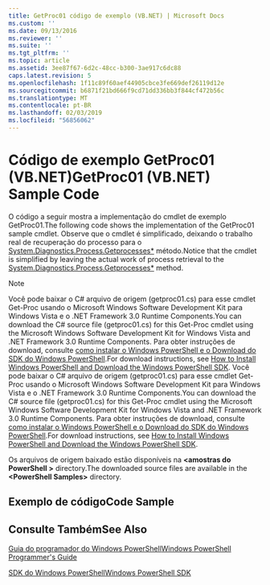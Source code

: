 ```yaml
---
title: GetProc01 código de exemplo (VB.NET) | Microsoft Docs
ms.custom: ''
ms.date: 09/13/2016
ms.reviewer: ''
ms.suite: ''
ms.tgt_pltfrm: ''
ms.topic: article
ms.assetid: 3ee87f67-6d2c-48cc-b300-3ae917c6dc88
caps.latest.revision: 5
ms.openlocfilehash: 1f11c89f60aef44905cbce3fe669def26119d12e
ms.sourcegitcommit: b6871f21bd666f9cd71dd336bb3f844cf472b56c
ms.translationtype: MT
ms.contentlocale: pt-BR
ms.lasthandoff: 02/03/2019
ms.locfileid: "56856062"
---
```

# <a name="getproc01-vbnet-sample-code"></a><span data-ttu-id="a0f47-102">Código de exemplo GetProc01 (VB.NET)</span><span class="sxs-lookup"><span data-stu-id="a0f47-102">GetProc01 (VB.NET) Sample Code</span></span>

<span data-ttu-id="a0f47-103">O código a seguir mostra a implementação do cmdlet de exemplo GetProc01.</span><span class="sxs-lookup"><span data-stu-id="a0f47-103">The following code shows the implementation of the GetProc01 sample cmdlet.</span></span> <span data-ttu-id="a0f47-104">Observe que o cmdlet é simplificado, deixando o trabalho real de recuperação do processo para o [System.Diagnostics.Process.Getprocesses\*](/dotnet/api/System.Diagnostics.Process.GetProcesses) método.</span><span class="sxs-lookup"><span data-stu-id="a0f47-104">Notice that the cmdlet is simplified by leaving the actual work of process retrieval to the [System.Diagnostics.Process.Getprocesses\*](/dotnet/api/System.Diagnostics.Process.GetProcesses) method.</span></span>

> [!NOTE]
> <span data-ttu-id="a0f47-105">Você pode baixar o C# arquivo de origem (getproc01.cs) para esse cmdlet Get-Proc usando o Microsoft Windows Software Development Kit para Windows Vista e o .NET Framework 3.0 Runtime Components.</span><span class="sxs-lookup"><span data-stu-id="a0f47-105">You can download the C# source file (getproc01.cs) for this Get-Proc cmdlet using the Microsoft Windows Software Development Kit for Windows Vista and .NET Framework 3.0 Runtime Components.</span></span> <span data-ttu-id="a0f47-106">Para obter instruções de download, consulte [como instalar o Windows PowerShell e o Download do SDK do Windows PowerShell](/powershell/developer/installing-the-windows-powershell-sdk).</span><span class="sxs-lookup"><span data-stu-id="a0f47-106">For download instructions, see [How to Install Windows PowerShell and Download the Windows PowerShell SDK](/powershell/developer/installing-the-windows-powershell-sdk).</span></span>
> <span data-ttu-id="a0f47-107">Você pode baixar o C# arquivo de origem (getproc01.cs) para esse cmdlet Get-Proc usando o Microsoft Windows Software Development Kit para Windows Vista e o .NET Framework 3.0 Runtime Components.</span><span class="sxs-lookup"><span data-stu-id="a0f47-107">You can download the C# source file (getproc01.cs) for this Get-Proc cmdlet using the Microsoft Windows Software Development Kit for Windows Vista and .NET Framework 3.0 Runtime Components.</span></span> <span data-ttu-id="a0f47-108">Para obter instruções de download, consulte [como instalar o Windows PowerShell e o Download do SDK do Windows PowerShell](/powershell/developer/installing-the-windows-powershell-sdk).</span><span class="sxs-lookup"><span data-stu-id="a0f47-108">For download instructions, see [How to Install Windows PowerShell and Download the Windows PowerShell SDK](/powershell/developer/installing-the-windows-powershell-sdk).</span></span>
>
> <span data-ttu-id="a0f47-109">Os arquivos de origem baixado estão disponíveis na  **\<amostras do PowerShell >** directory.</span><span class="sxs-lookup"><span data-stu-id="a0f47-109">The downloaded source files are available in the **\<PowerShell Samples>** directory.</span></span>

## <a name="code-sample"></a><span data-ttu-id="a0f47-110">Exemplo de código</span><span class="sxs-lookup"><span data-stu-id="a0f47-110">Code Sample</span></span>

<!-- TODO!!!: review snippet reference  [!CODE [msh_samplesgetproc01#getproc01vball](msh_samplesgetproc01#getproc01vball)]  -->

## <a name="see-also"></a><span data-ttu-id="a0f47-111">Consulte Também</span><span class="sxs-lookup"><span data-stu-id="a0f47-111">See Also</span></span>

[<span data-ttu-id="a0f47-112">Guia do programador do Windows PowerShell</span><span class="sxs-lookup"><span data-stu-id="a0f47-112">Windows PowerShell Programmer's Guide</span></span>](./windows-powershell-programmer-s-guide.md)

[<span data-ttu-id="a0f47-113">SDK do Windows PowerShell</span><span class="sxs-lookup"><span data-stu-id="a0f47-113">Windows PowerShell SDK</span></span>](../windows-powershell-reference.md)